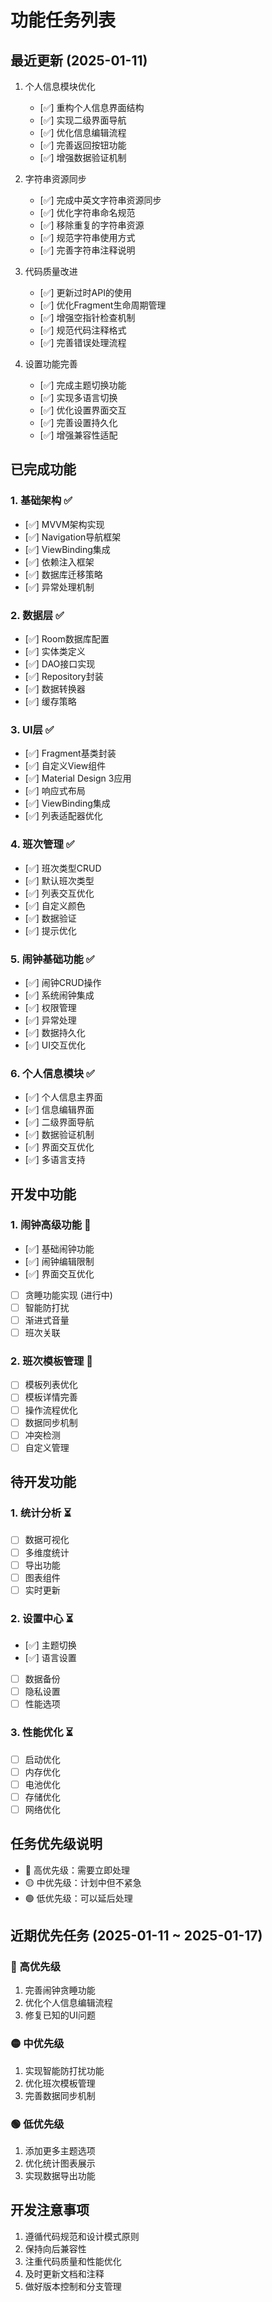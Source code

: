 # 功能任务列表

## 最近更新 (2025-01-11)
1. 个人信息模块优化
   - [✅] 重构个人信息界面结构
   - [✅] 实现二级界面导航
   - [✅] 优化信息编辑流程
   - [✅] 完善返回按钮功能
   - [✅] 增强数据验证机制

2. 字符串资源同步
   - [✅] 完成中英文字符串资源同步
   - [✅] 优化字符串命名规范
   - [✅] 移除重复的字符串资源
   - [✅] 规范字符串使用方式
   - [✅] 完善字符串注释说明

3. 代码质量改进
   - [✅] 更新过时API的使用
   - [✅] 优化Fragment生命周期管理
   - [✅] 增强空指针检查机制
   - [✅] 规范代码注释格式
   - [✅] 完善错误处理流程

4. 设置功能完善
   - [✅] 完成主题切换功能
   - [✅] 实现多语言切换
   - [✅] 优化设置界面交互
   - [✅] 完善设置持久化
   - [✅] 增强兼容性适配

## 已完成功能

### 1. 基础架构 ✅
- [✅] MVVM架构实现
- [✅] Navigation导航框架
- [✅] ViewBinding集成
- [✅] 依赖注入框架
- [✅] 数据库迁移策略
- [✅] 异常处理机制

### 2. 数据层 ✅
- [✅] Room数据库配置
- [✅] 实体类定义
- [✅] DAO接口实现
- [✅] Repository封装
- [✅] 数据转换器
- [✅] 缓存策略

### 3. UI层 ✅
- [✅] Fragment基类封装
- [✅] 自定义View组件
- [✅] Material Design 3应用
- [✅] 响应式布局
- [✅] ViewBinding集成
- [✅] 列表适配器优化

### 4. 班次管理 ✅
- [✅] 班次类型CRUD
- [✅] 默认班次类型
- [✅] 列表交互优化
- [✅] 自定义颜色
- [✅] 数据验证
- [✅] 提示优化

### 5. 闹钟基础功能 ✅
- [✅] 闹钟CRUD操作
- [✅] 系统闹钟集成
- [✅] 权限管理
- [✅] 异常处理
- [✅] 数据持久化
- [✅] UI交互优化

### 6. 个人信息模块 ✅
- [✅] 个人信息主界面
- [✅] 信息编辑界面
- [✅] 二级界面导航
- [✅] 数据验证机制
- [✅] 界面交互优化
- [✅] 多语言支持

## 开发中功能

### 1. 闹钟高级功能 🔄
- [✅] 基础闹钟功能
- [✅] 闹钟编辑限制
- [✅] 界面交互优化
- [ ] 贪睡功能实现 (进行中)
- [ ] 智能防打扰
- [ ] 渐进式音量
- [ ] 班次关联

### 2. 班次模板管理 🔄
- [ ] 模板列表优化
- [ ] 模板详情完善
- [ ] 操作流程优化
- [ ] 数据同步机制
- [ ] 冲突检测
- [ ] 自定义管理

## 待开发功能

### 1. 统计分析 ⏳
- [ ] 数据可视化
- [ ] 多维度统计
- [ ] 导出功能
- [ ] 图表组件
- [ ] 实时更新

### 2. 设置中心 ⏳
- [✅] 主题切换
- [✅] 语言设置
- [ ] 数据备份
- [ ] 隐私设置
- [ ] 性能选项

### 3. 性能优化 ⏳
- [ ] 启动优化
- [ ] 内存优化
- [ ] 电池优化
- [ ] 存储优化
- [ ] 网络优化

## 任务优先级说明
- 🔴 高优先级：需要立即处理
- 🟡 中优先级：计划中但不紧急
- 🟢 低优先级：可以延后处理

## 近期优先任务 (2025-01-11 ~ 2025-01-17)

### 🔴 高优先级
1. 完善闹钟贪睡功能
2. 优化个人信息编辑流程
3. 修复已知的UI问题

### 🟡 中优先级
1. 实现智能防打扰功能
2. 优化班次模板管理
3. 完善数据同步机制

### 🟢 低优先级
1. 添加更多主题选项
2. 优化统计图表展示
3. 实现数据导出功能

## 开发注意事项
1. 遵循代码规范和设计模式原则
2. 保持向后兼容性
3. 注重代码质量和性能优化
4. 及时更新文档和注释
5. 做好版本控制和分支管理 